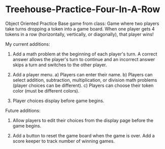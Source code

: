 # Treehouse-Practice-Four-In-A-Row

Object Oriented Practice
Base game from class:
Game where two players take turns dropping a token into a game board.
When one player gets 4 tokens in a row (horizontally, vertically, or
diagonally), that player wins!

My current additions:

1. Add a math problem at the beginning of each player's turn. A correct answer
   allows the player's turn to continue and an incorrect answer skips a turn and
   switches to the other player.

2. Add a player menu.
   a) Players can enter their name.
   b) Players can select addition, subtraction, multiplication, or
   division math problems (player choices can be different).
   c) Players can choose their token color (must be different colors).

3. Player choices display before game begins.

Future additions:

1. Allow players to edit their choices from the display page before the game
   begins.

2. Add a button to reset the game board when the game is over. Add a score
   keeper to track number of winning games.
